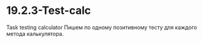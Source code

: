 # 19.2.3-Test-calc
Task testing calculator
Пишем по одному позитивному тесту для каждого метода калькулятора.
